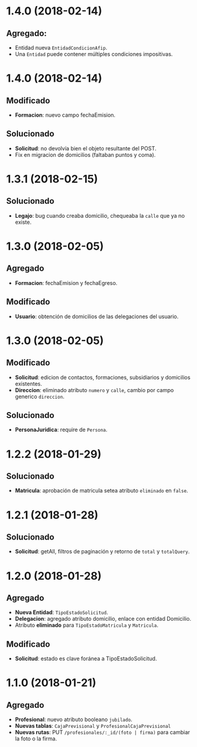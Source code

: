 # 1.4.0 (2018-02-14)

## Agregado:
 - Entidad nueva `EntidadCondicionAfip`.
 - Una `Entidad` puede contener múltiples condiciones impositivas.

# 1.4.0 (2018-02-14)

## Modificado

- **Formacion**: nuevo campo fechaEmision.

## Solucionado

- **Solicitud**: no devolvía bien el objeto resultante del POST.
- Fix en migracion de domicilios (faltaban puntos y coma).

# 1.3.1 (2018-02-15)

## Solucionado
 
- **Legajo**: bug cuando creaba domicilio, chequeaba la `calle` que ya no existe.

# 1.3.0 (2018-02-05)

## Agregado

- **Formacion**: fechaEmision y fechaEgreso.

## Modificado
- **Usuario**: obtención de domicilios de las delegaciones del usuario.

# 1.3.0 (2018-02-05)

## Modificado

- **Solicitud**: edicion de contactos, formaciones, subsidiarios y domicilios existentes.
- **Direccion**: eliminado atributo `numero` y `calle`, cambio por campo generico `direccion`.

## Solucionado

- **PersonaJuridica**: require de `Persona`. 


# 1.2.2 (2018-01-29)

## Solucionado

- **Matricula**: aprobación de matricula setea atributo `eliminado` en `false`.

# 1.2.1 (2018-01-28)

## Solucionado

- **Solicitud**: getAll, filtros de paginación y retorno de `total` y `totalQuery`.


# 1.2.0 (2018-01-28)

## Agregado

-  **Nueva Entidad**: `TipoEstadoSolicitud`.
- **Delegacion**: agregado atributo domicilio, enlace con entidad Domicilio.
- Atributo **eliminado** para `TipoEstadoMatricula` y `Matricula`.

## Modificado

- **Solicitud**: estado es clave foránea a TipoEstadoSolicitud.



# 1.1.0 (2018-01-21)

## Agregado

- **Profesional**:  nuevo atributo booleano `jubilado`.    
- **Nuevas tablas**: `CajaPrevisional` y `ProfesionalCajaPrevisional`
- **Nuevas rutas**: PUT `/profesionales/:_id/(foto | firma)` para cambiar la foto o la firma.
